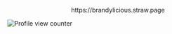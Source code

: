 <p align="center">
 https://brandylicious.straw.page

<p align="center">

 ![Profile view counter](https://komarev.com/ghpvc/?username=SOULLESS-SONIC&color=BB6191&label=PROFILE+VIEWS.)
</p>
